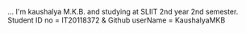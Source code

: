 ...
I'm kaushalya M.K.B. and studying at SLIIT 2nd year 2nd semester. 
Student ID no = IT20118372 & Github userName = KaushalyaMKB 
